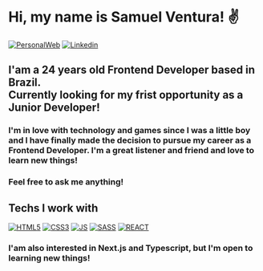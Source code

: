 # Hi, my name is Samuel Ventura! ✌️

[![PersonalWeb](https://img.shields.io/badge/website-000000?style=for-the-badge&logo=About.me&logoColor=white)](https://samuelvdev.netlify.app/)
[![Linkedin](https://img.shields.io/badge/LinkedIn-0077B5?style=for-the-badge&logo=linkedin&logoColor=white)](https://www.linkedin.com/in/samuelvm-ventura/)

## I'am a 24 years old Frontend Developer based in Brazil.<br/> Currently looking for my frist opportunity as a Junior Developer!

### I'm in love with technology and games since I was a little boy and I have finally made the decision to pursue my career as a Frontend Developer. I'm a great listener and friend and love to learn new things!
### Feel free to ask me anything!

## Techs I work with

[![HTML5](https://img.shields.io/badge/HTML5-E34F26?style=for-the-badge&logo=html5&logoColor=white)]() [![CSS3](https://img.shields.io/badge/CSS3-1572B6?style=for-the-badge&logo=css3&logoColor=white)]() [![JS](https://img.shields.io/badge/JavaScript-323330?style=for-the-badge&logo=javascript&logoColor=F7DF1E)]() [![SASS](https://img.shields.io/badge/Sass-CC6699?style=for-the-badge&logo=sass&logoColor=white)]() [![REACT](https://img.shields.io/badge/React-20232A?style=for-the-badge&logo=react&logoColor=61DAFB)]()

### I'am also interested in Next.js and Typescript, but I'm open to learning new things!
